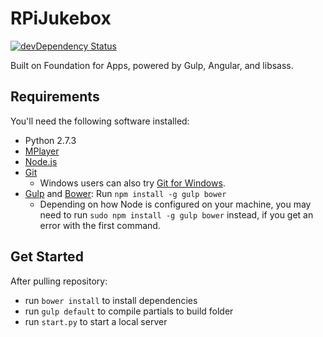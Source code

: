 # RPiJukebox

[![devDependency Status](https://david-dm.org/zurb/foundation-apps-template/dev-status.svg)](https://david-dm.org/zurb/foundation-apps-template#info=devDependencies)

Built on Foundation for Apps, powered by Gulp, Angular, and libsass.

## Requirements

You'll need the following software installed:
  - Python 2.7.3
  - [MPlayer](http://www.mplayerhq.hu) 
  - [Node.js](http://nodejs.org)
  - [Git](http://git-scm.com/downloads)
    - Windows users can also try [Git for Windows](http://git-for-windows.github.io/).
  - [Gulp](http://gulpjs.com/) and [Bower](http://bower.io): Run `npm install -g gulp bower`
    - Depending on how Node is configured on your machine, you may need to run `sudo npm install -g gulp bower` instead, if you get an error with the first command.

## Get Started
After pulling repository:
  - run `bower install` to install dependencies
  - run `gulp default` to compile partials to build folder
  - run `start.py` to start a local server
